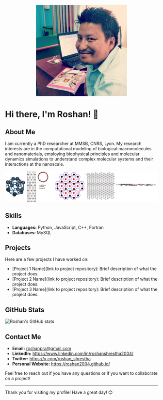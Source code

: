 <p align="center">
<img src="roshan.png" width="300">
</p>




<!--
**roshan2004/roshan2004** is a ✨ _special_ ✨ repository because its `README.md` (this file) appears on your GitHub profile.

Here are some ideas to get you started:

- 🔭 I’m currently working on ...
- 🌱 I’m currently learning ...
- 👯 I’m looking to collaborate on ...
- 🤔 I’m looking for help with ...
- 💬 Ask me about ...
- 📫 How to reach me: ...
- 😄 Pronouns: ...
- ⚡ Fun fact: ...
-->
# Hi there, I'm Roshan! 👋


## About Me

I am currently a PhD researcher at MMSB, CNRS, Lyon. My research interests are in the computational modeling of biological macromolecules and nanomaterials, employing biophysical principles and molecular dynamics simulations to understand complex molecular systems and their interactions at the nanoscale.
<p align="center">
<img src="github.png" width="800">
</p>

## Skills

- **Languages:** Python, JavaScript, C++, Fortran
- **Databases:** MySQL

## Projects

Here are a few projects I have worked on:

- [Project 1 Name](link to project repository): Brief description of what the project does.
- [Project 2 Name](link to project repository): Brief description of what the project does.
- [Project 3 Name](link to project repository): Brief description of what the project does.

## GitHub Stats

![Roshan's GitHub stats](https://github-readme-stats.vercel.app/api?username=roshan2004&show_icons=true&theme=radical)

## Contact Me

- **Email:** roshanpra@gmail.com
- **LinkedIn:** https://www.linkedin.com/in/roshanshrestha2004/
- **Twitter:** https://x.com/roshan_shrestha
- **Personal Website:** https://roshan2004.github.io/

Feel free to reach out if you have any questions or if you want to collaborate on a project!

---

Thank you for visiting my profile! Have a great day! 😊
